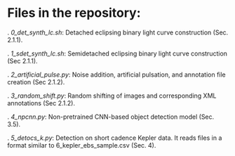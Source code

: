 # Files in the repository: #

. *0_det_synth_lc.sh*: Detached eclipsing binary light curve construction (Sec. 2.1.1).

. *1_sdet_synth_lc.sh*: Semidetached eclipsing binary light curve construction (Sec 2.1.1).

. *2_artificial_pulse.py*: Noise addition, artificial pulsation, and annotation file creation (Sec 2.1.2). 

. *3_random_shift.py*: Random shifting of images and corresponding XML annotations (Sec 2.1.2). 

. *4_npcnn.py*: Non-pretrained CNN-based object detection model (Sec. 3.5).

. *5_detocs_k.py*: Detection on short cadence Kepler data. It reads files in a format similar to 6_kepler_ebs_sample.csv (Sec. 4).

